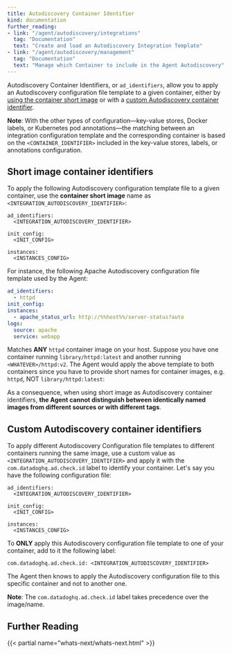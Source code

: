 ```yaml
---
title: Autodiscovery Container Identifier
kind: documentation
further_reading:
- link: "/agent/autodiscovery/integrations"
  tag: "Documentation"
  text: "Create and load an Autodiscovery Integration Template"
- link: "/agent/autodiscovery/management"
  tag: "Documentation"
  text: "Manage which Container to include in the Agent Autodiscovery"
---
```


Autodiscovery Container Identifiers, or `ad_identifiers`, allow you to apply an Autodiscovery configuration file template to a given container, either by [using the container short image](#short-image-container-identifiers) or with a [custom Autodiscovery container identifier](#custom-autodiscovery-container-identifiers).

**Note**: With the other types of configuration—key-value stores, Docker labels, or Kubernetes pod annotations—the matching between an integration configuration template and the corresponding container is based on the `<CONTAINER_IDENTIFIER>` included in the key-value stores, labels, or annotations configuration.

## Short image container identifiers

To apply the following Autodiscovery configuration template file to a given container, use the **container short image** name as `<INTEGRATION_AUTODISCOVERY_IDENTIFIER>`:

```
ad_identifiers:
  <INTEGRATION_AUTODISCOVERY_IDENTIFIER>

init_config:
  <INIT_CONFIG>

instances:
  <INSTANCES_CONFIG>
```

For instance, the following Apache Autodiscovery configuration file template used by the Agent:

```yaml
ad_identifiers:
  - httpd
init_config:
instances:
  - apache_status_url: http://%%host%%/server-status?auto
logs:
  source: apache
  service: webapp
```

Matches **ANY** `httpd` container image on your host. Suppose you have one container running `library/httpd:latest` and another running `<WHATEVER>/httpd:v2`. The Agent would apply the above template to both containers since you have to provide short names for container images, e.g. `httpd`, NOT `library/httpd:latest`:

As a consequence, when using short image as Autodiscovery container identifiers, **the Agent cannot distinguish between identically named images from different sources or with different tags**.

## Custom Autodiscovery container identifiers

To apply different Autodiscovery Configuration file templates to different containers running the same image, use a custom value as `<INTEGRATION_AUTODISCOVERY_IDENTIFIER>` and apply it with the `com.datadoghq.ad.check.id` label to identify your container. Let's say you have the following configuration file:

```
ad_identifiers:
  <INTEGRATION_AUTODISCOVERY_IDENTIFIER>

init_config:
  <INIT_CONFIG>

instances:
  <INSTANCES_CONFIG>
```

To **ONLY**  apply this Autodiscovery configuration file template to one of your container, add to it the following label:

```
com.datadoghq.ad.check.id: <INTEGRATION_AUTODISCOVERY_IDENTIFIER>
```

The Agent then knows to apply the Autodiscovery configuration file to this specific container and not to another one.

**Note**: The `com.datadoghq.ad.check.id` label takes precedence over the image/name.

## Further Reading

{{< partial name="whats-next/whats-next.html" >}}
